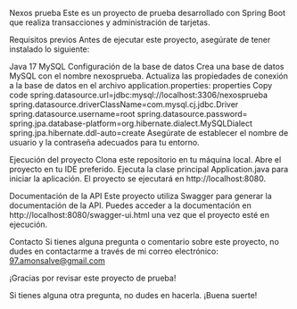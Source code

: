 Nexos prueba
Este es un proyecto de prueba desarrollado con Spring Boot que realiza transacciones y administración de tarjetas.

Requisitos previos
Antes de ejecutar este proyecto, asegúrate de tener instalado lo siguiente:

Java 17
MySQL
Configuración de la base de datos
Crea una base de datos MySQL con el nombre nexosprueba.
Actualiza las propiedades de conexión a la base de datos en el archivo application.properties:
properties
Copy code
spring.datasource.url=jdbc:mysql://localhost:3306/nexosprueba
spring.datasource.driverClassName=com.mysql.cj.jdbc.Driver
spring.datasource.username=root
spring.datasource.password=
spring.jpa.database-platform=org.hibernate.dialect.MySQLDialect
spring.jpa.hibernate.ddl-auto=create
Asegúrate de establecer el nombre de usuario y la contraseña adecuados para tu entorno.

Ejecución del proyecto
Clona este repositorio en tu máquina local.
Abre el proyecto en tu IDE preferido.
Ejecuta la clase principal Application.java para iniciar la aplicación.
El proyecto se ejecutará en http://localhost:8080.

Documentación de la API
Este proyecto utiliza Swagger para generar la documentación de la API. Puedes acceder a la documentación en http://localhost:8080/swagger-ui.html una vez que el proyecto esté en ejecución.

Contacto
Si tienes alguna pregunta o comentario sobre este proyecto, no dudes en contactarme a través de mi correo electrónico: 97.amonsalve@gmail.com

¡Gracias por revisar este proyecto de prueba!

Si tienes alguna otra pregunta, no dudes en hacerla. ¡Buena suerte!
